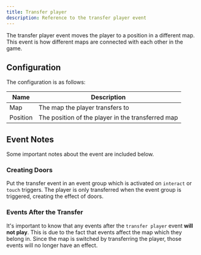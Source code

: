 ```yaml
---
title: Transfer player
description: Reference to the transfer player event
---
```


The transfer player event moves the player to a position in a different map. This event is how different maps are connected with each other in the game.

## Configuration

The configuration is as follows:

| Name     | Description                                       |
| -------- | ------------------------------------------------- |
| Map      | The map the player transfers to                   |
| Position | The position of the player in the transferred map |

## Event Notes

Some important notes about the event are included below.
### Creating Doors

Put the transfer event in an event group which is activated on `interact` or `touch` triggers. The player is only transferred when the event group is triggered, creating the effect of doors.

### Events After the Transfer

It's important to know that any events after the `transfer player` event **will not play**. This is due to the fact that events affect the map which they belong in. Since the map is switched by transferring the player, those events will no longer have an effect.
